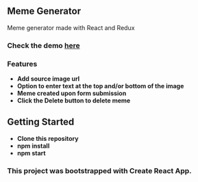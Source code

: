 ## Meme Generator

Meme generator made with React and Redux

### Check the demo [here](https://anushav1.github.io/Redux-memegenerator/)  

### Features
* **Add source image url**
* **Option to enter text at the top and/or bottom of the image**
* **Meme created upon form submission**
* **Click the Delete button to delete meme**


## Getting Started 

* **Clone this repository**
* **npm install**
* **npm start**

### This project was bootstrapped with Create React App.
